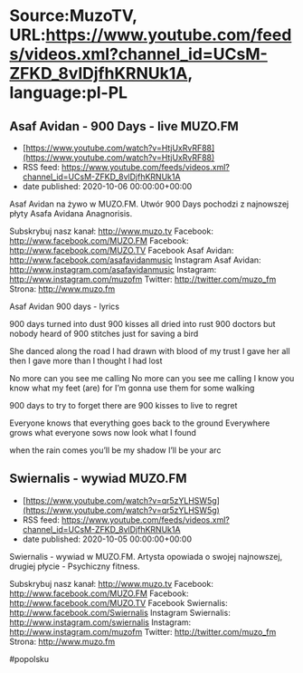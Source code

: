 # Source:MuzoTV, URL:https://www.youtube.com/feeds/videos.xml?channel_id=UCsM-ZFKD_8vlDjfhKRNUk1A, language:pl-PL

## Asaf Avidan - 900 Days - live MUZO.FM
 - [https://www.youtube.com/watch?v=HtjUxRvRF88](https://www.youtube.com/watch?v=HtjUxRvRF88)
 - RSS feed: https://www.youtube.com/feeds/videos.xml?channel_id=UCsM-ZFKD_8vlDjfhKRNUk1A
 - date published: 2020-10-06 00:00:00+00:00

Asaf Avidan na żywo w MUZO.FM. Utwór 900 Days pochodzi z najnowszej płyty Asafa Avidana Anagnorisis. 

Subskrybuj nasz kanał: http://www.muzo.tv
Facebook: http://www.facebook.com/MUZO.FM
Facebook: http://www.facebook.com/MUZO.TV
Facebook Asaf Avidan: http://www.facebook.com/asafavidanmusic
Instagram Asaf Avidan: http://www.instagram.com/asafavidanmusic
Instagram: http://www.instagram.com/muzofm
Twitter: http://twitter.com/muzo_fm
Strona: http://www.muzo.fm


Asaf Avidan 900 days - lyrics

900 days turned into dust
900 kisses all dried into rust
900 doctors but nobody heard
of 900 stitches just for saving a bird

She danced along
the road I had drawn
with blood of my trust
I gave her all
then I gave more
than I thought I had lost

No more can you see me calling
No more can you see me calling
I know you know what my feet (are) for
I’m gonna use them for some walking

900 days to try to forget
there are 900 kisses to live to regret

Everyone knows
that everything goes
back to the ground
Everywhere grows
what everyone sows
now look what I found
 
when the rain comes
you’ll be my shadow
I’ll be your arc

## Swiernalis - wywiad MUZO.FM
 - [https://www.youtube.com/watch?v=qr5zYLHSW5g](https://www.youtube.com/watch?v=qr5zYLHSW5g)
 - RSS feed: https://www.youtube.com/feeds/videos.xml?channel_id=UCsM-ZFKD_8vlDjfhKRNUk1A
 - date published: 2020-10-05 00:00:00+00:00

Swiernalis - wywiad w MUZO.FM. Artysta opowiada o swojej najnowszej, drugiej płycie - Psychiczny fitness. 

Subskrybuj nasz kanał: http://www.muzo.tv
Facebook: http://www.facebook.com/MUZO.FM
Facebook: http://www.facebook.com/MUZO.TV
Facebook Swiernalis: http://www.facebook.com/Swiernalis
Instagram Swiernalis: http://www.instagram.com/swiernalis
Instagram: http://www.instagram.com/muzofm
Twitter: http://twitter.com/muzo_fm
Strona: http://www.muzo.fm 

#popolsku

